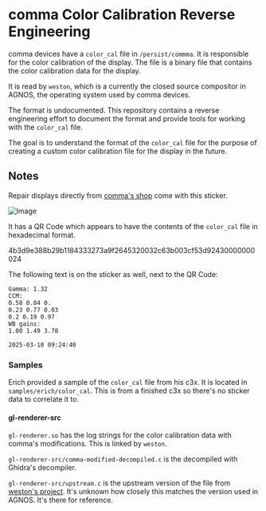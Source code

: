# comma Color Calibration Reverse Engineering

comma devices have a `color_cal` file in `/persist/commma`. It is responsible for the color calibration of the display. The file is a binary file that contains the color calibration data for the display.

It is read by `weston`, which is a currently the closed source compositor in AGNOS, the operating system used by comma devices.

The format is undocumented. This repository contains a reverse engineering effort to document the format and provide tools for working with the `color_cal` file.

The goal is to understand the format of the `color_cal` file for the purpose of creating a custom color calibration file for the display in the future.

## Notes

Repair displays directly from [comma's shop](https://comma.ai/shop) come with this sticker.

![Image](https://github.com/user-attachments/assets/74c5acc8-50a3-4e76-96f9-dbd0521a09c0)

It has a QR Code which appears to have the contents of the `color_cal` file in hexadecimal format.

4b3d9e388b29b1184333273a9f2645320032c63b003cf53d92430000000024

The following text is on the sticker as well, next to the QR Code:

```
Gamma: 1.32
CCM:
0.58 0.04 0.
0.23 0.77 0.03
0.2 0.19 0.97
WB gains:
1.00 1.49 3.78

2025-03-10 09:24:40
```

### Samples

Erich provided a sample of the `color_cal` file from his c3x. It is located in `samples/erich/color_cal`. This is from a finished c3x so there's no sticker data to correlate it to.

#### gl-renderer-src

`gl-renderer.so` has the log strings for the color calibration data with comma's modifications. This is linked by `weston`.

`gl-renderer-src/comma-modified-decompiled.c` is the decompiled with Ghidra's decompiler.

`gl-renderer-src/upstream.c` is the upstream version of the file from [weston's project](https://gitlab.freedesktop.org/wayland/weston/-/raw/master/libweston/renderer-gl/gl-renderer.c). It's unknown how closely this matches the version used in AGNOS. It's there for reference.